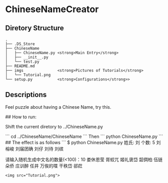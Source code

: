 # ChineseNameCreator
## Diretory Structure
```
.
├── .DS_Store
├── ChineseName
│   ├── ChineseName.py <strong>Main Entry</strong>
│   ├── __init__.py
│   └── test.py
├── README.md
├── imgs               <strong>Pictures of Tutorials</strong>
│   └── Tutorial.png
└── setup.py           <strong>Configurations</strong>>
```

## Descriptions
<p>Feel puzzle about having a Chinese Name, try this.</p>
## How to run:
<p>Shift the current diretory to ../ChineseName.py</p>
```
cd ../ChineseName/ChineseName
```
Then
```
python ChineseName.py
```
## The effect is as follows
```
$ python ChineseName.py 
姓氏: 刘 
个数: 5
刘榕峻  
刘届团确  
刘仔  
刘待  
刘缤  

请输入随机生成中文名的数量(<100)：10
娄休恩莹 胥蛟兀 姬礼褒岱 韶倜柏 伍链朵侨 庄训醉 任井 万俟的喋 干秩岱 郤荭
```
<img src="Tutorial.png">
